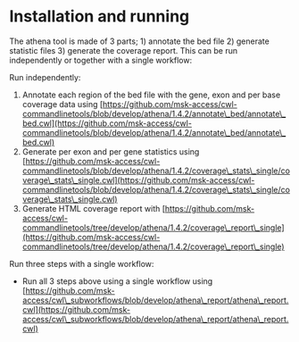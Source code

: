 # Installation and running



The athena tool is made of 3 parts; 1) annotate the bed file 2) generate statistic files 3) generate the coverage report. This can be run independently or together with a single workflow:

Run independently:

1. Annotate each region of the bed file with the gene, exon and per base coverage data using [https://github.com/msk-access/cwl-commandlinetools/blob/develop/athena/1.4.2/annotate\_bed/annotate\_bed.cwl](https://github.com/msk-access/cwl-commandlinetools/blob/develop/athena/1.4.2/annotate\_bed/annotate\_bed.cwl)
2. Generate per exon and per gene statistics using [https://github.com/msk-access/cwl-commandlinetools/blob/develop/athena/1.4.2/coverage\_stats\_single/coverage\_stats\_single.cwl](https://github.com/msk-access/cwl-commandlinetools/blob/develop/athena/1.4.2/coverage\_stats\_single/coverage\_stats\_single.cwl)
3. Generate HTML coverage report with [https://github.com/msk-access/cwl-commandlinetools/tree/develop/athena/1.4.2/coverage\_report\_single](https://github.com/msk-access/cwl-commandlinetools/tree/develop/athena/1.4.2/coverage\_report\_single)

Run three steps with a single workflow:

* Run all 3 steps above using a single workflow using [https://github.com/msk-access/cwl\_subworkflows/blob/develop/athena\_report/athena\_report.cwl](https://github.com/msk-access/cwl\_subworkflows/blob/develop/athena\_report/athena\_report.cwl)
